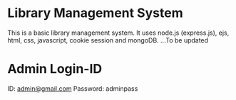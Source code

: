 # Library Management System
This is a basic library management system. It uses node.js (express.js), ejs, html, css, javascript, cookie session and mongoDB.
...To be updated

# Admin Login-ID
ID: admin@gmail.com
Password: adminpass
